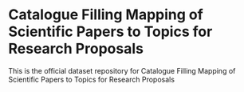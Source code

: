 # **Catalogue Filling Mapping of Scientific Papers to Topics for Research Proposals**
This is the official dataset repository for Catalogue Filling Mapping of Scientific Papers to Topics for Research Proposals
